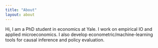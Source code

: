 ```yaml
---
title: "About"
layout: about
---
```


Hi, I am a PhD student in economics at Yale. I work on empirical IO and applied microeconomics. I also develop econometric/machine-learning tools for causal inference and policy evaluation.

